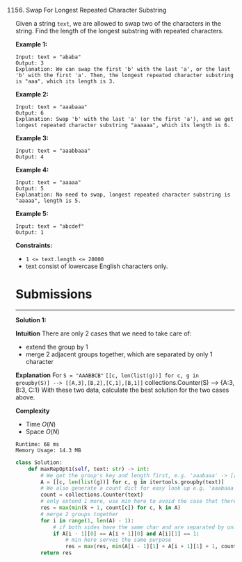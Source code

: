 1156. Swap For Longest Repeated Character Substring

Given a string `text`, we are allowed to swap two of the characters in the string. Find the length of the longest substring with repeated characters.

 

**Example 1:**
```
Input: text = "ababa"
Output: 3
Explanation: We can swap the first 'b' with the last 'a', or the last 'b' with the first 'a'. Then, the longest repeated character substring is "aaa", which its length is 3.
```

**Example 2:**
```
Input: text = "aaabaaa"
Output: 6
Explanation: Swap 'b' with the last 'a' (or the first 'a'), and we get longest repeated character substring "aaaaaa", which its length is 6.
```

**Example 3:**
```
Input: text = "aaabbaaa"
Output: 4
```

**Example 4:**
```
Input: text = "aaaaa"
Output: 5
Explanation: No need to swap, longest repeated character substring is "aaaaa", length is 5.
```

**Example 5:**
```
Input: text = "abcdef"
Output: 1
```

**Constraints:**

* `1 <= text.length <= 20000`
* text consist of lowercase English characters only.

# Submissions
---
**Solution 1:**

**Intuition**
There are only 2 cases that we need to take care of:

* extend the group by 1
* merge 2 adjacent groups together, which are separated by only 1 character

**Explanation**
For `S = "AAABBCB"`
`[[c, len(list(g))] for c, g in groupby(S)] --> [[A,3],[B,2],[C,1],[B,1]]`
collections.Counter(S) --> {A:3, B:3, C:1}
With these two data, calculate the best solution for the two cases above.


**Complexity**
* Time $O(N)$
* Space $O(N)$

```
Runtime: 68 ms
Memory Usage: 14.3 MB
```
```python
class Solution:
    def maxRepOpt1(self, text: str) -> int:
        # We get the group's key and length first, e.g. 'aaabaaa' -> [[a , 3], [b, 1], [a, 3]
        A = [[c, len(list(g))] for c, g in itertools.groupby(text)]
        # We also generate a count dict for easy look up e.g. 'aaabaaa' -> {a: 6, b: 1}
        count = collections.Counter(text)
        # only extend 1 more, use min here to avoid the case that there's no extra char to extend
        res = max(min(k + 1, count[c]) for c, k in A)
        # merge 2 groups together
        for i in range(1, len(A) - 1):
            # if both sides have the same char and are separated by only 1 char
            if A[i - 1][0] == A[i + 1][0] and A[i][1] == 1:
                # min here serves the same purpose
                res = max(res, min(A[i - 1][1] + A[i + 1][1] + 1, count[A[i + 1][0]]))
        return res
            
```